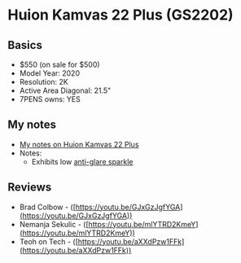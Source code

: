 # Huion Kamvas 22 Plus (GS2202)

## Basics

* $550 (on sale for $500)
* Model Year: 2020
* Resolution: 2K
* Active Area Diagonal: 21.5"
* 7PENS owns: YES

## My notes

* [My notes on Huion Kamvas 22 Plus](7p-notes-huion-kamvas-22-plus.md)&#x20;
* Notes:
  * Exhibits low [anti-glare sparkle](../../../guides/pen-displays/anti-glare-sparkle.md)

## Reviews

* Brad Colbow - ([https://youtu.be/GJxGzJgfYGA](https://youtu.be/GJxGzJgfYGA))
* Nemanja Sekulic - ([https://youtu.be/mlYTRD2KmeY](https://youtu.be/mlYTRD2KmeY))
* Teoh on Tech - ([https://youtu.be/aXXdPzw1FFk](https://youtu.be/aXXdPzw1FFk))
